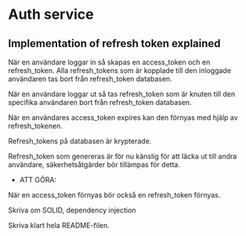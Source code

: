 # Auth service



## Implementation of refresh token explained
När en användare loggar in så skapas en access_token och en refresh_token. Alla refresh_tokens som är kopplade till den inloggade användaren tas bort från refresh_token databasen.

När en användare loggar ut så tas refresh_token som är knuten till den specifika användaren bort från refresh_token databasen.

När en användares access_token expires kan den förnyas med hjälp av refresh_tokenen.

Refresh_tokens på databasen är krypterade.




Refresh_token som genereras är för nu känslig för att läcka ut till andra användare, säkerhetsåtgärder bör tillämpas för detta.

* ATT GÖRA: 

När en access_token förnyas bör också en refresh_token förnyas.

Skriva om SOLID, dependency injection

Skriva klart hela README-filen.